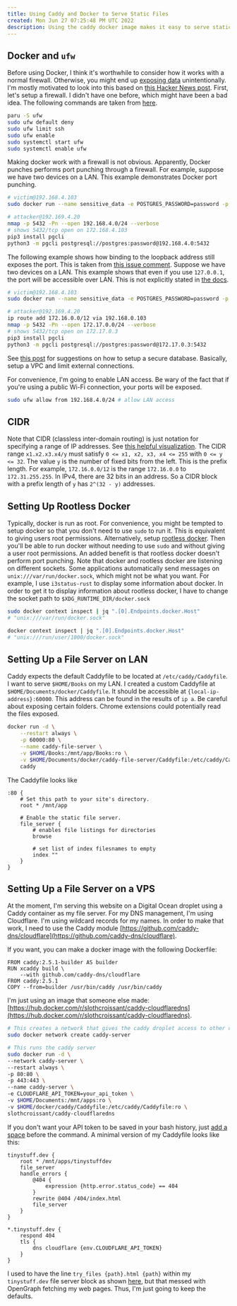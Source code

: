 ```yaml
---
title: Using Caddy and Docker to Serve Static Files
created: Mon Jun 27 07:25:48 PM UTC 2022
description: Using the caddy docker image makes it easy to serve static files.
---
```


## Docker and `ufw`

Before using Docker, I think it's worthwhile to consider how it works with a normal firewall.
Otherwise, you might end up [exposing data](https://news.ycombinator.com/item?id=27613217) unintentionally.
I'm mostly motivated to look into this based on [this Hacker News post](https://news.ycombinator.com/item?id=31839936).
First, let's setup a firewall.
I didn't have one before, which might have been a bad idea.
The following commands are taken from [here](https://wiki.archlinux.org/title/Uncomplicated_Firewall).

```bash
paru -S ufw
sudo ufw default deny
sudo ufw limit ssh
sudo ufw enable
sudo systemctl start ufw
sudo systemctl enable ufw
```

Making docker work with a firewall is not obvious.
Apparently, Docker punches performs port punching through a firewall.
For example, suppose we have two devices on a LAN.
This example demonstrates Docker port punching.

```bash
# victim@192.168.4.103
sudo docker run --name sensitive_data -e POSTGRES_PASSWORD=password -p 5432:5432 postgres

# attacker@192.169.4.20
nmap -p 5432 -Pn --open 192.168.4.0/24 --verbose
# shows 5432/tcp open on 172.168.4.103
pip3 install pgcli
python3 -m pgcli postgresql://postgres:password@192.168.4.0:5432
```

The following example shows how binding to the loopback address still exposes the port.
This is taken from [this issue comment](https://github.com/moby/moby/issues/22054#issuecomment-962202433).
Suppose we have two devices on a LAN.
This example shows that even if you use `127.0.0.1`, the port will be accessible over LAN.
This is not explicitly stated in [the docs](https://docs.docker.com/engine/reference/commandline/run/#publish-or-expose-port--p---expose).

```bash
# victim@192.168.4.103
sudo docker run --name sensitive_data -e POSTGRES_PASSWORD=password -p 127.0.0.1:5432:5432 postgres

# attacker@192.169.4.20
ip route add 172.16.0.0/12 via 192.168.0.103
nmap -p 5432 -Pn --open 172.17.0.0/24 --verbose
# shows 5432/tcp open on 172.17.0.3
pip3 install pgcli
python3 -m pgcli postgresql://postgres:password@172.17.0.3:5432
```

See [this post](https://news.ycombinator.com/item?id=27615346) for suggestions on how to setup a secure database.
Basically, setup a VPC and limit external connections.

For convenience, I'm going to enable LAN access.
Be wary of the fact that if you're using a public Wi-Fi connection, your ports will be exposed.

```bash
sudo ufw allow from 192.168.4.0/24 # allow LAN access
```

## CIDR

Note that CIDR (classless inter-domain routing) is just notation for specifying a range of IP addresses.
See [this helpful visualization](https://news.ycombinator.com/item?id=10730756).
The CIDR range `x1.x2.x3.x4/y` must satisfy `0 <= x1, x2, x3, x4 <= 255` with `0 <= y <= 32`.
The value `y` is the number of fixed bits from the left.
This is the prefix length.
For example, `172.16.0.0/12` is the range `172.16.0.0` to `172.31.255.255`.
In IPv4, there are 32 bits in an address.
So a CIDR block with a prefix length of `y` has `2^(32 - y)` addresses.

## Setting Up Rootless Docker

Typically, docker is run as root.
For convenience, you might be tempted to setup docker so that you don't need to use `sudo` to run it.
This is equivalent to giving users root permissions.
Alternatively, setup [rootless docker](https://docs.docker.com/engine/security/rootless/).
Then you'll be able to run docker without needing to use `sudo` and without giving a user root permissions.
An added benefit is that rootless docker doesn't perform port punching.
Note that docker and rootless docker are listening on different sockets.
Some applications automatically send messages on `unix:///var/run/docker.sock`,
which might not be what you want.
For example, I use `i3status-rust` to display some information about docker.
In order to get it to display information about rootless docker, I have to change the socket path to
`$XDG_RUNTIME_DIR/docker.sock`

```bash
sudo docker context inspect | jq ".[0].Endpoints.docker.Host"
# "unix:///var/run/docker.sock"

docker context inspect | jq ".[0].Endpoints.docker.Host"
# "unix:///run/user/1000/docker.sock"
```

## Setting Up a File Server on LAN

Caddy expects the default Caddyfile to be located at `/etc/caddy/Caddyfile`.
I want to serve `$HOME/Books` on my LAN.
I created a custom Caddyfile at `$HOME/Documents/docker/Caddyfile`.
It should be accessible at `{local-ip-address}:60000`.
This address can be found in the results of `ip a`.
Be careful about exposing certain folders.
Chrome extensions could potentially read the files exposed.

```bash
docker run -d \
	--restart always \
	-p 60000:80 \
	--name caddy-file-server \
	-v $HOME/Books:/mnt/app/Books:ro \
	-v $HOME/Documents/docker/caddy-file-server/Caddyfile:/etc/caddy/Caddyfile:ro \
	caddy
```

The Caddyfile looks like

```text
:80 {
	# Set this path to your site's directory.
	root * /mnt/app

	# Enable the static file server.
	file_server {
		# enables file listings for directories
		browse

		# set list of index filesnames to empty
		index ""
	}
}
```

## Setting Up a File Server on a VPS

At the moment, I'm serving this website on a Digital Ocean droplet using a Caddy container as my file server.
For my DNS management, I'm using Cloudflare.
I'm using wildcard records for my names.
In order to make that work, I need to use the Caddy module [https://github.com/caddy-dns/cloudflare](https://github.com/caddy-dns/cloudflare).

If you want, you can make a docker image with the following Dockerfile:

```docker
FROM caddy:2.5.1-builder AS builder
RUN xcaddy build \
    --with github.com/caddy-dns/cloudflare
FROM caddy:2.5.1
COPY --from=builder /usr/bin/caddy /usr/bin/caddy
```

I'm just using an image that someone else made: [https://hub.docker.com/r/slothcroissant/caddy-cloudflaredns](https://hub.docker.com/r/slothcroissant/caddy-cloudflaredns).

```bash
# This creates a network that gives the caddy droplet access to other containers on the network
sudo docker network create caddy-server

# This runs the caddy server
sudo docker run -d \
--network caddy-server \
--restart always \
-p 80:80 \
-p 443:443 \
--name caddy-server \
-e CLOUDFLARE_API_TOKEN=your_api_token \
-v $HOME/Documents:/mnt/apps:ro \
-v $HOME/docker/caddy/Caddyfile:/etc/caddy/Caddyfile:ro \
slothcroissant/caddy-cloudflaredns
```

If you don't want your API token to be saved in your bash history, just [add a space](https://stackoverflow.com/questions/6475524/how-do-i-prevent-commands-from-showing-up-in-bash-history) before the command.
A minimal version of my Caddyfile looks like this:

```text
tinystuff.dev {
	root * /mnt/apps/tinystuffdev
	file_server
	handle_errors {
		@404 {
			expression {http.error.status_code} == 404
		}
		rewrite @404 /404/index.html
		file_server
	}
}

*.tinystuff.dev {
	respond 404
	tls {
		dns cloudflare {env.CLOUDFLARE_API_TOKEN}
	}
}
```

I used to have the line `try_files {path}.html {path}`
within my `tinystuff.dev` file server block as shown [here](https://caddyserver.com/docs/v2-upgrade#ext),
but that messed with OpenGraph fetching my web pages.
Thus, I'm just going to keep the defaults.
